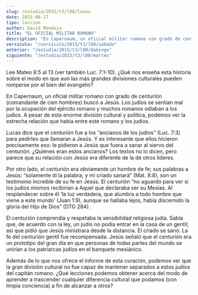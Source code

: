 ```yaml
---
slug: /estudia/2015/t3/l08/lunes
date: 2015-08-17
tipo: leccion
author: David Mendoza
title: "EL OFICIAL MILITAR ROMANO"
description: "En Capernaum, un oficial militar romano con grado de centurión (comandante de cien hombres) buscó a Jesús. Los judíos se sentían mal por la ocupación del ejército romano y muchos romanos odiaban a los judíos. A pesar de esta enorme división cultural y política, podemos ver la estrecha relación que había entre este romano y los judíos."
versiculo: "/versiculo/2015/t3/l08/sabado"
anterior: "/estudia/2015/t3/l08/domingo"
siguiente: "/estudia/2015/t3/l08/martes"
---
```


Lee Mateo 8:5 al 13 (ver también Luc. 7:1-10). ¿Qué nos enseña esta historia sobre el modo en que aun las más grandes divisiones culturales pueden romperse por el bien del evangelio?

En Capernaum, un oficial militar romano con grado de centurión (comandante de cien hombres) buscó a Jesús. Los judíos se sentían mal por la ocupación del ejército romano y muchos romanos odiaban a los judíos. A pesar de esta enorme división cultural y política, podemos ver la estrecha relación que había entre este romano y los judíos.

Lucas dice que el centurión fue a los “ancianos de los judíos” (Luc. 7:3) para pedirles que llamaran a Jesús. Y es interesante que ellos hicieron precisamente eso: le pidieron a Jesús que fuera a sanar al siervo del centurión. ¿Quiénes eran estos ancianos? Los textos no lo dicen, pero parece que su relación con Jesús era diferente de la de otros líderes.

Por otro lado, el centurión era obviamente un hombre de fe; sus palabras a Jesús: “solamente di la palabra, y mi criado sanará” (Mat. 8:8), son un testimonio increíble de su fe en Jesús. El centurión “no aguardó para ver si los judíos mismos recibirían a Aquel que declaraba ser su Mesías. Al resplandecer sobre él ‘la luz verdadera, que alumbra a todo hombre que viene a este mundo’ (Juan 1:9), aunque se hallaba lejos, había discernido la gloria del Hijo de Dios” (DTG 284).

El centurión comprendía y respetaba la sensibilidad religiosa judía. Sabía que, de acuerdo con la ley, un judío no podía entrar en la casa de un gentil; así que pidió que Jesús ministrara desde la distancia. El criado se sanó. La fe del centurión gentil fue recompensada. Jesús señaló que el centurión era un prototipo del gran día en que personas de todas partes del mundo se unirían a los patriarcas judíos en el banquete mesiánico.

Además de lo que nos ofrece el informe de esta curación, podemos ver que la gran división cultural no fue capaz de mantener separados a estos judíos del capitán romano. ¿Qué lecciones podemos obtener acerca del modo de aprender a trascender cualquier diferencia cultural que podamos (con limpia conciencia) a fin de alcanzar a otros?
